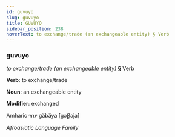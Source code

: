 ```yaml
---
id: guvuyo
slug: guvuyo
title: GUVUYO
sidebar_position: 238
hoverText: to exchange/trade (an exchangeable entity) § Verb
---
```


### guvuyo

*to exchange/trade (an exchangeable entity)* **§** Verb

**Verb**: to exchange/trade

**Noun**: an exchangeable entity

**Modifier**: exchanged

Amharic ገበያ gäbäya [gəβ̞əja]

*Afroasiatic Language Family*